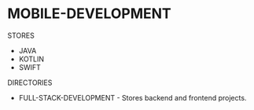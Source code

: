# MOBILE-DEVELOPMENT

STORES
- JAVA
- KOTLIN
- SWIFT

DIRECTORIES
- FULL-STACK-DEVELOPMENT - Stores backend and frontend projects.
